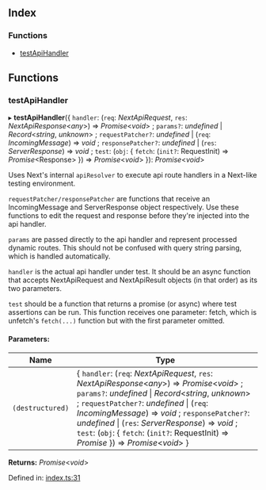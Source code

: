 ## Index

### Functions

*   [testApiHandler][1]

## Functions

### testApiHandler

▸ **testApiHandler**({ `handler`: (`req`: *NextApiRequest*, `res`: *NextApiResponse*<*any*>) => *Promise*<*void*> ; `params?`: *undefined* | *Record*<*string*, *unknown*> ; `requestPatcher?`: *undefined* | (`req`: *IncomingMessage*) => *void* ; `responsePatcher?`: *undefined* | (`res`: *ServerResponse*) => *void* ; `test`: (`obj`: { `fetch`: (`init?`: RequestInit) => *Promise*\<Response>  }) => *Promise*<*void*>  }): *Promise*<*void*>

Uses Next's internal `apiResolver` to execute api route handlers in a
Next-like testing environment.

`requestPatcher/responsePatcher` are functions that receive an
IncomingMessage and ServerResponse object respectively. Use these functions
to edit the request and response before they're injected into the api
handler.

`params` are passed directly to the api handler and represent processed
dynamic routes. This should not be confused with query string parsing, which
is handled automatically.

`handler` is the actual api handler under test. It should be an async
function that accepts NextApiRequest and NextApiResult objects (in that
order) as its two parameters.

`test` should be a function that returns a promise (or async) where test
assertions can be run. This function receives one parameter: fetch, which is
unfetch's `fetch(...)` function but with the first parameter omitted.

#### Parameters:

| Name             | Type                                                                                                                                                                                                                                                                                                                                                                                                            |
| ---------------- | --------------------------------------------------------------------------------------------------------------------------------------------------------------------------------------------------------------------------------------------------------------------------------------------------------------------------------------------------------------------------------------------------------------- |
| `(destructured)` | { `handler`: (`req`: *NextApiRequest*, `res`: *NextApiResponse*<*any*>) => *Promise*<*void*> ; `params?`: *undefined* \| *Record*<*string*, *unknown*> ; `requestPatcher?`: *undefined* \| (`req`: *IncomingMessage*) => *void* ; `responsePatcher?`: *undefined* \| (`res`: *ServerResponse*) => *void* ; `test`: (`obj`: { `fetch`: (`init?`: RequestInit) => *Promise*<Response>  }) => *Promise*<*void*>  } |

**Returns:** *Promise*<*void*>

Defined in: [index.ts:31][2]

[1]: README.md#testapihandler

[2]: https://github.com/Xunnamius/next-test-api-route-handler/blob/a111c87/src/index.ts#L31
